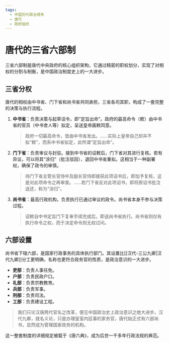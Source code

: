 ```yaml
---
tags:
  - 中国历代政治得失
  - 唐代
  - 政府组织
---
```


# 唐代的三省六部制

三省六部制是唐代中央政府的核心组织架构，它通过精密的职权划分，实现了对相权的分割与制衡，是中国政治制度史上的一大进步。

## 三省分权

唐代的相权由中书省、门下省和尚书省共同承担，三省各司其职，构成了一套完整的决策与执行流程。

1.  **中书省**：负责决策与起草诏令，即“定旨出命”。政府的最高命令（敕）由中书省的官员（中书舍人等）拟定，呈送皇帝画敕同意。
    > 政府一切最高命令，皆由中书省发出。……实际上皇帝自己却并不拟“敕”，而系中书省拟定，此所谓“定旨出命”。

2.  **门下省**：负责审议与封驳。接到中书省的诏敕后，门下省对其进行复核。若有异议，可以将其“涂归”（批注驳回），退回中书省重拟。这相当于一种副署权，确保了政令的审慎。
    > 待门下省主管长官侍中及副长官侍郎接获此项诏书后，即加予复核，这是对此项命令之再审查。……若门下省反对此项诏书，即将原诏书批注送还，称为“涂归”。

3.  **尚书省**：最高行政机构，负责执行已通过审议的政令。尚书省本身不参与决策过程。
    > 诏敕自中书定旨门下复审手续完成后，即送尚书省执行。尚书省则仅有执行命令之权，而于决定命令则无权过问。

## 六部设置

尚书省下辖六部，是国家行政事务的具体执行部门。其设置比[[汉代-三公九卿|汉代九卿]]分工更明确，名称也更符合政务官的性质，是政治意识的一大进步。

- **吏部**：负责人事任免。
- **户部**：负责民政户口。
- **礼部**：负责宗教教育。
- **兵部**：负责军事。
- **刑部**：负责司法。
- **工部**：负责建设工程。

> 我们只论汉唐两代官名之改革，便见中国政治史上政治意识之绝大进步。汉代九卿，就名义论，只是办理皇室内廷事的家务官，唐代始正式有六部尚书，显然成为管理国家政务的机构。

这一整套制度的详细规定被载于《唐六典》，成为后世一千多年行政法规的典范。
